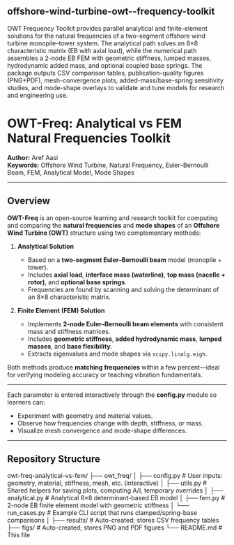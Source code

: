 ## offshore-wind-turbine-owt--frequency-toolkit
OWT Frequency Toolkit provides parallel analytical and finite-element solutions for the natural frequencies of a two-segment offshore wind turbine monopile–tower system. The analytical path solves an 8×8 characteristic matrix (EB with axial load), while the numerical path assembles a 2-node EB FEM with geometric stiffness, lumped masses, hydrodynamic added mass, and optional coupled base springs. The package outputs CSV comparison tables, publication-quality figures (PNG+PDF), mesh-convergence plots, added-mass/base-spring sensitivity studies, and mode-shape overlays to validate and tune models for research and engineering use.

# OWT-Freq: Analytical vs FEM Natural Frequencies Toolkit

**Author:** Aref Aasi  
**Keywords:** Offshore Wind Turbine, Natural Frequency, Euler–Bernoulli Beam, FEM, Analytical Model, Mode Shapes  

---

## Overview

**OWT-Freq** is an open-source learning and research toolkit for computing and comparing the **natural frequencies** and **mode shapes** of an **Offshore Wind Turbine (OWT)** structure using two complementary methods:

1. **Analytical Solution**  
   - Based on a **two-segment Euler–Bernoulli beam** model (monopile + tower).  
   - Includes **axial load**, **interface mass (waterline)**, **top mass (nacelle + rotor)**, and **optional base springs**.  
   - Frequencies are found by scanning and solving the determinant of an 8×8 characteristic matrix.

2. **Finite Element (FEM) Solution**  
   - Implements **2-node Euler–Bernoulli beam elements** with consistent mass and stiffness matrices.  
   - Includes **geometric stiffness**, **added hydrodynamic mass**, **lumped masses**, and **base flexibility**.  
   - Extracts eigenvalues and mode shapes via `scipy.linalg.eigh`.

Both methods produce **matching frequencies** within a few percent—ideal for verifying modeling accuracy or teaching vibration fundamentals.

---
Each parameter is entered interactively through the **config.py** module so learners can:
- Experiment with geometry and material values.
- Observe how frequencies change with depth, stiffness, or mass.
- Visualize mesh convergence and mode-shape differences.

---
## Repository Structure

owt-freq-analytical-vs-fem/
├── owt_freq/
│ ├── config.py # User inputs: geometry, material, stiffness, mesh, etc. (interactive)
│ ├── utils.py # Shared helpers for saving plots, computing A/I, temporary overrides
│ ├── analytical.py # Analytical 8×8 determinant-based EB model
│ ├── fem.py # 2-node EB finite element model with geometric stiffness
│ └── run_cases.py # Example CLI script that runs clamped/spring-base comparisons
│
├── results/ # Auto-created; stores CSV frequency tables
├── figs/ # Auto-created; stores PNG and PDF figures
└── README.md # This file
